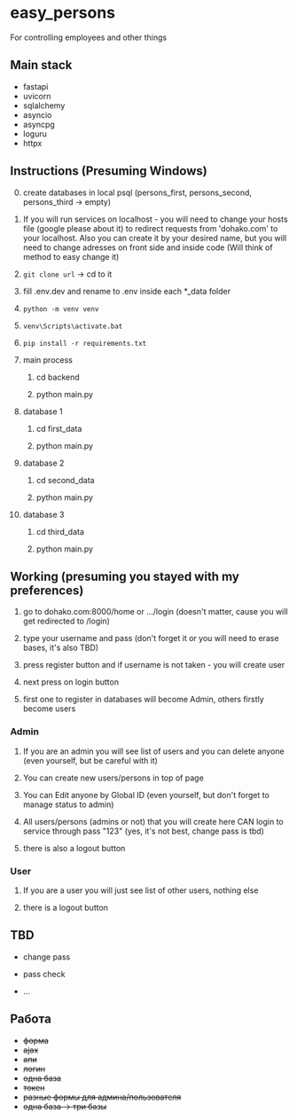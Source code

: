 # easy_persons

For controlling employees and other things

## Main stack

* fastapi
* uvicorn
* sqlalchemy
* asyncio
* asyncpg
* loguru
* httpx

## Instructions (Presuming Windows)

0. create databases in local psql (persons_first, persons_second, persons_third -> empty)

1. If you will run services on localhost - you will need to change your hosts file (google please about it) to redirect requests from 'dohako.com' to your localhost. Also you can create it by your desired name, but you will need to change adresses on front side and inside code (Will think of method to easy change it)

2. `git clone url` -> cd to it

3. fill .env.dev and rename to .env inside each *_data folder

4. `python -m venv venv`

5. `venv\Scripts\activate.bat`

6. `pip install -r requirements.txt`

7. main process

    1. cd backend

    2. python main.py

8. database 1

    1. cd first_data

    2. python main.py

9. database 2

    1. cd second_data

    2. python main.py

10. database 3

    1. cd third_data

    2. python main.py

## Working (presuming you stayed with my preferences)

1. go to dohako.com:8000/home or .../login (doesn't matter, cause you will get redirected to /login)

2. type your username and pass (don't forget it or you will need to erase bases, it's also TBD)

3. press register button and if username is not taken - you will create user

4. next press on login button

5. first one to register in databases will become Admin, others firstly become users

### Admin

1. If you are an admin you will see list of users and you can delete anyone (even yourself, but be careful with it)

2. You can create new users/persons in top of page

3. You can Edit anyone by Global ID (even yourself, but don't forget to manage status to admin)

4. All users/persons (admins or not) that you will create here CAN login to service through pass "123" (yes, it's not best, change pass is tbd)

5. there is also a logout button

### User

1. If you are a user you will just see list of other users, nothing else

2. there is a logout button

## TBD

* change pass

* pass check

* ...

## Работа

* ~~форма~~
* ~~ajax~~
* ~~апи~~
* ~~логин~~
* ~~одна база~~
* ~~токен~~
* ~~разные формы для админа/пользователя~~
* ~~одна база -> три базы~~
